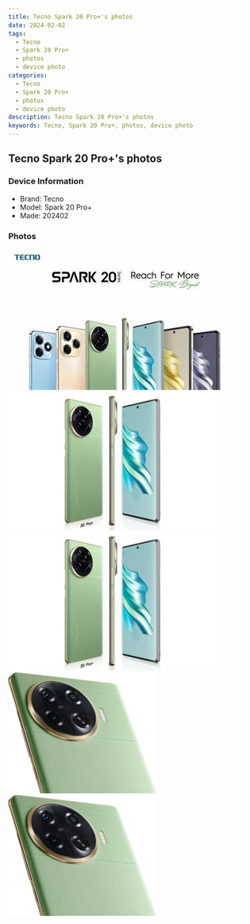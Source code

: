```yaml
---
title: Tecno Spark 20 Pro+'s photos
date: 2024-02-02
tags: 
  - Tecno
  - Spark 20 Pro+
  - photos
  - device photo
categories: 
  - Tecno
  - Spark 20 Pro+
  - photos
  - device photo
description: Tecno Spark 20 Pro+'s photos
keywords: Tecno, Spark 20 Pro+, photos, device photo
---
```


## Tecno Spark 20 Pro+'s photos

### Device Information

- Brand: Tecno
- Model: Spark 20 Pro+
- Made: 202402

### Photos

![/images/best-assets/devices/tecno/tecno-spark-20-proplus/1.jpg](/images/best-assets/devices/tecno/tecno-spark-20-proplus/1.jpg)
![/images/best-assets/devices/tecno/tecno-spark-20-proplus/2.jpg](/images/best-assets/devices/tecno/tecno-spark-20-proplus/2.jpg)
![/images/best-assets/devices/tecno/tecno-spark-20-proplus/3.jpg](/images/best-assets/devices/tecno/tecno-spark-20-proplus/3.jpg)
![/images/best-assets/devices/tecno/tecno-spark-20-proplus/4.jpg](/images/best-assets/devices/tecno/tecno-spark-20-proplus/4.jpg)
![/images/best-assets/devices/tecno/tecno-spark-20-proplus/5.jpg](/images/best-assets/devices/tecno/tecno-spark-20-proplus/5.jpg)
